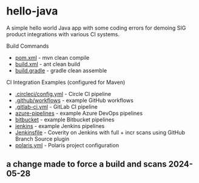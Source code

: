 # hello-java

A simple hello world Java app with some coding errors for demoing SIG product integrations with various CI systems.

Build Commands
- [pom.xml](pom.xml) - mvn clean compile
- [build.xml](build.xml) - ant clean build
- [build.gradle](build.gradle) - gradle clean assemble

CI Integration Examples (configured for Maven)
- [.circleci/config.yml](.circleci/config.yml) - Circle CI pipeline
- [.github/workflows](.github/workflows) - example GitHub workflows
- [.gitlab-ci.yml](.gitlab-ci.yml) - GitLab CI pipeline
- [azure-pipelines](azure-pipelines) - example Azure DevOps pipelines
- [bitbucket](bitbucket) - example Bitbucket pipelines
- [jenkins](jenkins) - example Jenkins pipelines
- [Jenkinsfile](Jenkinsfile) - Coverity on Jenkins with full + incr scans using GitHub Branch Source plugin
- [polaris.yml](polaris.yml) - Polaris project configuration


## a change made to force a build and scans  2024-05-28   
